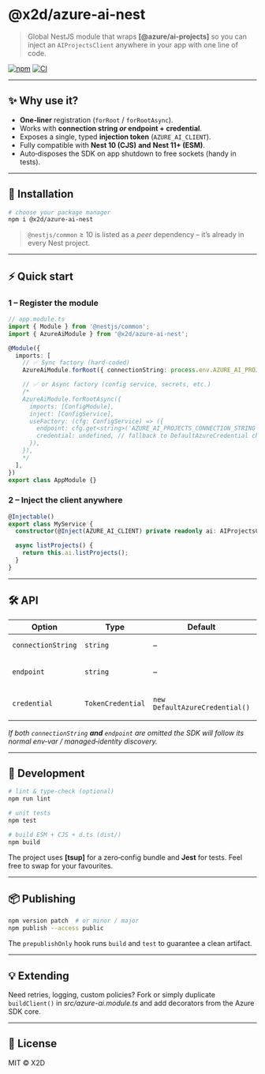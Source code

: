 # @x2d/azure-ai-nest

> Global NestJS module that wraps **[@azure/ai-projects]** so you can inject an `AIProjectsClient` anywhere in your app with one line of code.

[![npm](https://img.shields.io/npm/v/@x2d/azure-ai-nest)](https://www.npmjs.com/package/@x2d/azure-ai-nest)
[![CI](https://github.com/x2digital/azure-ai-nest/actions/workflows/ci.yml/badge.svg)](https://github.com/x2digital/azure-ai-nest)

---

## ✨ Why use it?

* **One‑liner** registration (`forRoot` / `forRootAsync`).
* Works with **connection string _or_ endpoint + credential**.
* Exposes a single, typed **injection token** (`AZURE_AI_CLIENT`).
* Fully compatible with **Nest 10 (CJS)** **and** **Nest 11+ (ESM)**.
* Auto‑disposes the SDK on app shutdown to free sockets (handy in tests).

---

## 🚀 Installation

```bash
# choose your package manager
npm i @x2d/azure-ai-nest
```

> `@nestjs/common` ≥ 10 is listed as a *peer* dependency – it’s already in every Nest project.

---

## ⚡️ Quick start

### 1 – Register the module

```ts
// app.module.ts
import { Module } from '@nestjs/common';
import { AzureAiModule } from '@x2d/azure-ai-nest';

@Module({
  imports: [
    // ✅ Sync factory (hard‑coded)
    AzureAiModule.forRoot({ connectionString: process.env.AZURE_AI_PROJECTS_CONNECTION_STRING! }),

    // ✅ or Async factory (config service, secrets, etc.)
    /*
    AzureAiModule.forRootAsync({
      imports: [ConfigModule],
      inject: [ConfigService],
      useFactory: (cfg: ConfigService) => ({
        endpoint: cfg.get<string>('AZURE_AI_PROJECTS_CONNECTION_STRING'),
        credential: undefined, // fallback to DefaultAzureCredential chain
      }),
    }),
    */
  ],
})
export class AppModule {}
```

### 2 – Inject the client anywhere

```ts
@Injectable()
export class MyService {
  constructor(@Inject(AZURE_AI_CLIENT) private readonly ai: AIProjectsClient) {}

  async listProjects() {
    return this.ai.listProjects();
  }
}
```

---

## 🛠 API

| Option                 | Type                         | Default | Notes |
|------------------------|------------------------------|---------|-------|
| `connectionString`     | `string`                     | –       | Typical **Key + Endpoint** string. |
| `endpoint`             | `string`                     | –       | HTTPS endpoint, e.g. `https://my-ai-projects.eastus.azure.com`. |
| `credential`           | `TokenCredential`            | `new DefaultAzureCredential()` | Pass a custom cred (Managed Identity, ClientSecret, etc.). |

*If both `connectionString` **and** `endpoint` are omitted the SDK will follow its normal env‑var / managed‑identity discovery.*

---

## 🧪 Development

```bash
# lint & type‑check (optional)
npm run lint

# unit tests
npm test

# build ESM + CJS + d.ts (dist/)
npm build
```

The project uses **[tsup]** for a zero‑config bundle and **Jest** for tests. Feel free to swap for your favourites.

---

## 📦 Publishing

```bash
npm version patch  # or minor / major
npm publish --access public
```

The `prepublishOnly` hook runs `build` and `test` to guarantee a clean artifact.

---

## 💡 Extending

Need retries, logging, custom policies?  Fork or simply duplicate `buildClient()` in *src/azure-ai.module.ts* and add decorators from the Azure SDK core.

---

## 📝 License

MIT © X2D

